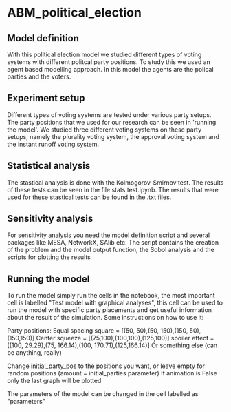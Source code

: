 # ABM_political_election

## Model definition
With this political election model we studied different types of voting systems with different politcal party positions. To study this we used an agent based modelling approach. In this model the agents are the polical parties and the voters.

## Experiment setup
Different types of voting systems are tested under various party setups. The party positions that we used for our research can be seen in 'running the model'. We studied three different voting systems on these party setups, namely the plurality voting system, the approval voting system and the instant runoff voting system.

## Statistical analysis
The stastical analysis is done with the Kolmogorov-Smirnov test. The results of these tests can be seen in the file stats test.ipynb. The results that were used for these stastical tests can be found in the .txt files.

## Sensitivity analysis

For sensitivity analysis you need the model definition script and several packages like MESA, NetworkX, SAlib etc. The script contains the creation of the problem and the model output function, the Sobol analysis and the scripts for plotting the results

## Running the model
To run the model simply run the cells in the notebook, the most important cell is labelled "Test model with graphical analyses", this cell can be used to run the model with specific party placements and get useful information about the result of the simulation. Some instructions on how to use it:

Party positions:
Equal spacing square = [(50, 50),(50, 150),(150, 50),(150,150)]
Center squeeze = [(75,100),(100,100),(125,100)]
spoiler effect = [(100, 29.29),(75, 166.14),(100, 170.71),(125,166.14)]
Or something else (can be anything, really)

Change initial_party_pos to the positions you want, or leave empty for random positions (amount = initial_parties parameter)
If animation is False only the last graph will be plotted

The parameters of the model can be changed in the cell labelled as "parameters"
